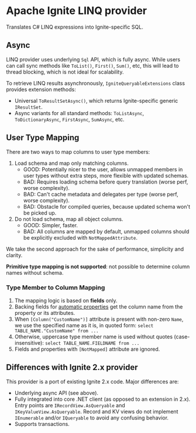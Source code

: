 # Apache Ignite LINQ provider

Translates C# LINQ expressions into Ignite-specific SQL.


## Async

LINQ provider uses underlying `Sql` API, which is fully async. 
While users can call sync methods like `ToList()`, `First()`, `Sum()`, etc, this will lead to thread blocking, which is not ideal for scalability.

To retrieve LINQ results asynchronously, `IgniteQueryableExtensions` class provides extension methods:  
* Universal `ToResultSetAsync()`, which returns Ignite-specific generic `IResultSet`.
* Async variants for all standard methods: `ToListAsync`, `ToDictionaryAsync`, `FirstAsync`, `SumAsync`, etc.


## User Type Mapping

There are two ways to map columns to user type members:
1. Load schema and map only matching columns.
   - GOOD: Potentially nicer to the user, allows unmapped members in user types without extra steps, more flexible with updated schemas.
   - BAD: Requires loading schema before query translation (worse perf, worse complexity).
   - BAD: Can't cache metadata and delegates per type (worse perf, worse complexity).
   - BAD: Obstacle for compiled queries, because updated schema won't be picked up.
2. Do not load schema, map all object columns.
   - GOOD: Simpler, faster.
   - BAD: All columns are mapped by default, unmapped columns should be explicitly excluded with `NotMappedAttribute`.

We take the second approach for the sake of performance, simplicity and clarity.

**Primitive type mapping is not supported**: not possible to determine column names without schema.

### Type Member to Column Mapping

1. The mapping logic is based on **fields** only.
2. Backing fields for [automatic properties](https://learn.microsoft.com/en-us/dotnet/csharp/programming-guide/classes-and-structs/auto-implemented-properties) get the column name from the property or its attributes.
3. When `[Column("CustomName")]` attribute is present with non-zero `Name`, we use the specified name as it is, in quoted form: `select TABLE_NAME."CustomName" from ...`
4. Otherwise, uppercase type member name is used without quotes (case-insensitive): `select TABLE_NAME.FIELDNAME from ...`
5. Fields and properties with `[NotMapped]` attribute are ignored.


## Differences with Ignite 2.x provider

This provider is a port of existing Ignite 2.x code. Major differences are:

* Underlying async API (see above).
* Fully integrated into core .NET client (as opposed to an extension in 2.x). Entry points are `IRecordView.AsQueryable` and `IKeyValueView.AsQueryable`. Record and KV views do not implement `IEnumerable` and/or `IQueryable` to avoid any confusing behavior.
* Supports transactions.
